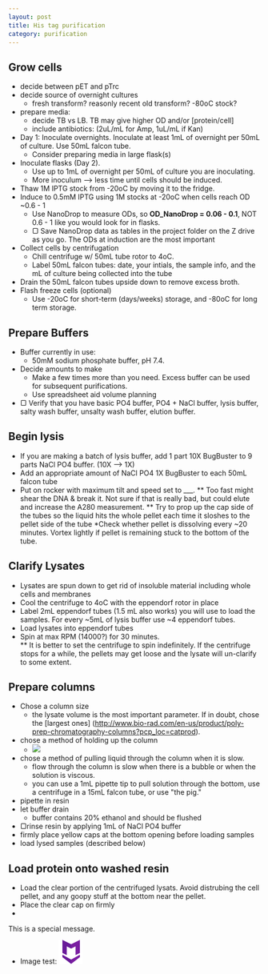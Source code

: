 ```yaml
---
layout: post
title: His tag purification
category: purification
---
```


## Grow cells
* decide between pET and pTrc
* decide source of overnight cultures
  * fresh transform?  reasonly recent old transform?  -80oC stock?
* prepare media:
  * decide TB vs LB.  TB may give higher OD and/or [protein/cell]
  * include antibiotics: (2uL/mL for Amp, 1uL/mL if Kan)
* Day 1: Inoculate overnights.  Inoculate at least 1mL of overnight per 50mL of culture.  Use 50mL falcon tube.
  * Consider preparing media in large flask(s)
* Inoculate flasks (Day 2).
  * Use up to 1mL of overnight per 50mL of culture you are inoculating.
  * More inoculum --> less time until cells should be induced.
* Thaw 1M IPTG stock from -20oC by moving it to the fridge.
* Induce to 0.5mM IPTG using 1M stocks at -20oC when cells reach OD ~0.6 - 1
  * Use NanoDrop to measure ODs, so **OD_NanoDrop = 0.06 - 0.1**, NOT 0.6 - 1 like you would look for in flasks.
  * &#x25a2; Save NanoDrop data as tables in the project folder on the Z drive as you go.  The ODs at induction are the most important
* Collect cells by centrifugation
  * Chill centrifuge w/ 50mL tube rotor to 4oC.
  * Label 50mL falcon tubes: date, your intials, the sample info, and the mL of culture being collected into the tube
* Drain the 50mL falcon tubes upside down to remove excess broth.  
* Flash freeze cells (optional)
  * Use -20oC for short-term (days/weeks) storage, and -80oC for long term storage.

## Prepare Buffers
* Buffer currently in use:
  * 50mM sodium phosphate buffer, pH 7.4.
* Decide amounts to make
  * Make a few times more than you need.  Excess buffer can be used for subsequent purifications.
  * Use spreadsheet aid volume planning
* &#x25a2; Verify that you have basic PO4 buffer, PO4 + NaCl buffer, lysis buffer, salty wash buffer, unsalty wash buffer, elution buffer.

## Begin lysis
* If you are making a batch of lysis buffer, add 1 part 10X BugBuster to 9 parts NaCl PO4 buffer.  (10X --> 1X) 
* Add an appropriate amount of NaCl PO4 1X BugBuster to each 50mL falcon tube
* Put on rocker with maximum tilt and speed set to ___.
** Too fast might shear the DNA & break it.  Not sure if that is really bad, but could elute and increase the A280 measurement. 
** Try to prop up the cap side of the tubes so the liquid hits the whole pellet each time it sloshes to the pellet side of the tube
  *Check whether pellet is dissolving every ~20 minutes.  Vortex lightly if pellet is remaining stuck to the bottom of the tube.

## Clarify Lysates 
* Lysates are spun down to get rid of insoluble material including whole cells and membranes
* Cool the centrifuge to 4oC with the eppendorf rotor in place
* Label 2mL eppendorf tubes (1.5 mL also works) you will use to load the samples.  For every ~5mL of lysis buffer use ~4 eppendorf tubes.
* Load lysates into eppendorf tubes
* Spin at max RPM (14000?) for 30 minutes.  
** It is better to set the centrifuge to spin indefinitely.  If the centrifuge stops for a while, the pellets may get loose and the lysate will un-clarify to some extent.

## Prepare columns
* Chose a column size
  * the lysate volume is the most important parameter.  If in doubt, chose the [largest ones] (http://www.bio-rad.com/en-us/product/poly-prep-chromatography-columns?pcp_loc=catprod). 
* chose a method of holding up the column
  * <img src="/protocols/images/141008_use_tube_rack_to_hold_tall_columns.jpg" height="100">
* chose a method of pulling liquid through the column when it is slow.
  * flow through the column is slow when there is a bubble or when the solution is viscous.
  * you can use a 1mL pipette tip to pull solution through the bottom, use a centrifuge in a 15mL falcon tube, or use "the pig."
* pipette in resin
* let buffer drain
  * buffer contains 20% ethanol and should be flushed
*  &#x25a2;rinse resin by applying 1mL of NaCl PO4 buffer
* firmly place yellow caps at the bottom opening before loading samples
* load lysed samples (described below)

## Load protein onto washed resin 
* Load the clear portion of the centrifuged lysats.  Avoid distrubing the cell pellet, and any goopy stuff at the bottom near the pellet. 
* Place the clear cap on firmly
* 


<div class="message">
This is a special message.
</div>

* Image test:
![alt text](https://github.com/adam-p/markdown-here/raw/master/src/common/images/icon48.png "Logo Title Text 1")





